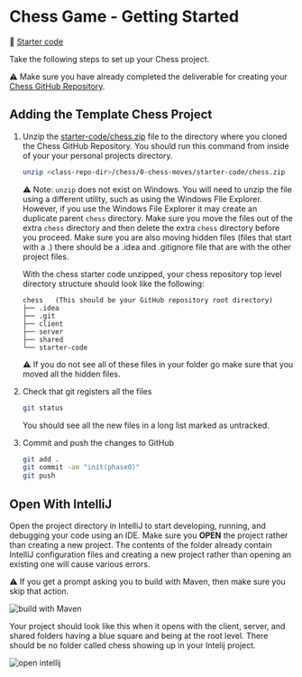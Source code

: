 # Chess Game - Getting Started

📁 [Starter code](starter-code)

Take the following steps to set up your Chess project.

⚠ Make sure you have already completed the deliverable for creating your [Chess GitHub Repository](../chess-github-repository/chess-github-repository.md).

## Adding the Template Chess Project

1. Unzip the [starter-code/chess.zip](starter-code/chess.zip) file to the directory where you cloned the Chess GitHub Repository. You should run this command from inside of your your personal projects directory. 

   ```sh
   unzip <class-repo-dir>/chess/0-chess-moves/starter-code/chess.zip
   ```

   ⚠ Note: `unzip` does not exist on Windows. You will need to unzip the file using a different utility, such as using the Windows File Explorer. However, if you use the Windows File Explorer it may create an duplicate parent `chess` directory. Make sure you move the files out of the extra `chess` directory and then delete the extra `chess` directory before you proceed. Make sure you are also moving hidden files (files that start with a .) there should be a .idea and .gitignore file that are with the other project files. 

   With the chess starter code unzipped, your chess repository top level directory structure should look like the following:

   ```
   chess   (This should be your GitHub repository root directory)
   ├── .idea
   ├── .git
   ├── client
   ├── server
   ├── shared
   └── starter-code
   ```

   ⚠ If you do not see all of these files in your folder go make sure that you moved all the hidden files.

1. Check that git registers all the files
   ```sh
   git status
   ```
   You should see all the new files in a long list marked as untracked.
   
1. Commit and push the changes to GitHub
   ```sh
   git add .
   git commit -am "init(phase0)"
   git push
   ```

## Open With IntelliJ

Open the project directory in IntelliJ to start developing, running, and debugging your code using an IDE. Make sure you **OPEN** the project rather than creating a new project. The contents of the folder already contain IntelliJ configuration files and creating a new project rather than opening an existing one will cause various errors.

 ⚠ If you get a prompt asking you to build with Maven, then make sure you skip that action.

![build with Maven](build-with-maven-prompt.png)

Your project should look like this when it opens with the client, server, and shared folders having a blue square and being at the root level. There should be no folder called chess showing up in your Intelij project. 

![open intellij](open-intellij.png)


